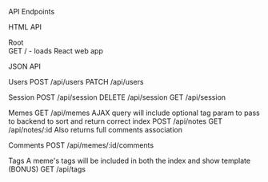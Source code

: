 API Endpoints

HTML API

  Root  
    GET / - loads React web app


JSON API

  Users
    POST /api/users
    PATCH /api/users

  Session
    POST /api/session
    DELETE /api/session
    GET /api/session

  Memes
  GET /api/memes
    AJAX query will include optional tag param to pass to backend to sort and return correct index
  POST /api/notes
  GET /api/notes/:id
    Also returns full comments association

  Comments
  POST /api/memes/:id/comments

  Tags
  A meme's tags will be included in both the index and show template
  (BONUS) GET /api/tags
